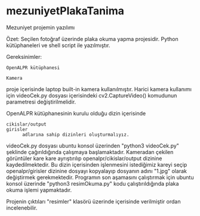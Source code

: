 # mezuniyetPlakaTanima
Mezuniyet projemin yazılımı

Özet:
Seçilen fotoğraf üzerinde plaka okuma yapma projesidir. Python kütüphaneleri ve shell script ile yazılmıştır.


Gereksinimler:

    OpenALPR kütüphanesi

    Kamera  

proje içerisinde laptop built-in kamera kullanılmıştır. 
Harici kamera kullanımı için videoCek.py dosyası içerisindeki cv2.CaptureVideo() komudunun parametresi değiştirilmelidir.

OpenALPR kütüphanesinin kurulu olduğu dizin içerisinde 

    cikislar/output
    girisler
          adlarına sahip dizinleri oluşturmalıyız.

videoCek.py dosyası ubuntu konsol üzerinden "python3 videoCek.py" şeklinde çağırıldığında çalışmaya başlamaktadır. 
Kameradan çekilen görüntüler kare kare ayrıştırılıp openalpr/cikislar/output dizinine kaydedilmektedir. 
Bu dizin içerisinden işlenmesini istediğimiz kareyi seçip openalpr/girisler dizinine dosyayı kopyalayıp 
dosyanın adını "1.jpg" olarak değiştirmek gerekmektedir.
Programın son aşamasını çalıştırmak için ubuntu konsol üzerinde "python3 resimOkuma.py" kodu çalıştırıldığında plaka okuma işlemi yapmaktadır.

Projenin çıktıları "resimler" klasörü üzerinde içerisinde verilmiştir ordan incelenebilir. 
